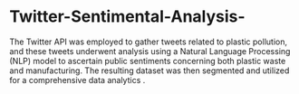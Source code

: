 # Twitter-Sentimental-Analysis-
 The Twitter API was employed to gather tweets related to plastic pollution, and these tweets underwent analysis using a Natural Language Processing (NLP) model to ascertain public sentiments concerning both plastic waste and manufacturing. The resulting dataset was then segmented and utilized for a comprehensive data analytics .
